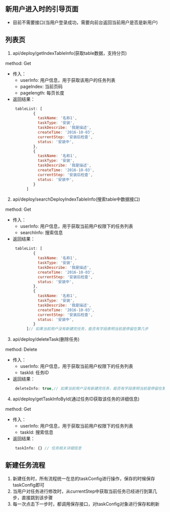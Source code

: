 ## 新用户进入时的引导页面

* 目前不需要接口(当用户登录成功，需要向前台返回当前用户是否是新用户)

## 列表页
1. api/deploy/getIndexTableInfo(获取table数据，支持分页)

method: Get
 - 传入：
   * userInfo: 用户信息，用于获取该用户的任务列表
   * pageIndex: 当前页码
   * pagelength: 每页长度
 - 返回结果：
   ```javascript
    tableList: [
            {
              taskName: '名称1',
              taskType: '安装',
              taskDescribe: '我是描述',
              createTime: '2016-10-03',
              currentStep: '安装后检查',
              status: '安装中',
            },
            {
              taskName: '名称1',
              taskType: '安装',
              taskDescribe: '我是描述',
              createTime: '2016-10-03',
              currentStep: '安装后检查',
              status: '安装中',
            }
         ]
   ```
 2. api/deploy/searchDeployIndexTableInfo(搜索table中数据接口)
 
 method: Get
 - 传入：
   * userInfo: 用户信息，用于获取当前用户权限下的任务列表
   * searchInfo: 搜索信息
 - 返回结果：
   ```javascript
    tableList: [
            {
              taskName: '名称1',
              taskType: '安装',
              taskDescribe: '我是描述',
              createTime: '2016-10-03',
              currentStep: '安装后检查',
              status: '安装中',
            },
            {
              taskName: '名称1',
              taskType: '安装',
              taskDescribe: '我是描述',
              createTime: '2016-10-03',
              currentStep: '安装后检查',
              status: '安装中',
            }
         ]// 如果当前用户没有新建完任务，能否有字段表明当前是停留在第几步
   ```
 3. api/deploy/deleteTask(删除任务)
 
 method: Delete
 - 传入：
   * userInfo: 用户信息，用于获取当前用户权限下的任务列表
   * taskId: 任务ID
 - 返回结果：
   ```javascript
    deleteInfo: true,// 如果当前用户没有新建完任务，能否有字段表明当前是停留在第几步
   ```
   
 4. api/deploy/getTaskInfoById(通过任务ID获取该任务的详细信息)
 
  method: Get
 - 传入：
   * userInfo: 用户信息，用于获取当前用户权限下的任务列表
   * taskId: 搜索信息
 - 返回结果：
   ```javascript
    taskInfo: {} // 任务相关详细信息
   ```
   
## 新建任务流程
1. 新建任务时，所有流程统一在总的taskConfig进行操作，保存的时候保存taskConfig即可
2. 当用户对任务进行修改时，从currentStep中获取当前任务已经进行到第几步，直接跳到该步骤
3. 每一次点击下一步时，都调用保存接口，对taskConfig对象进行保存和刷新
